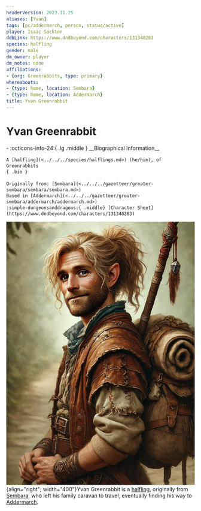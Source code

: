 ```yaml
---
headerVersion: 2023.11.25
aliases: [Yvan]
tags: [pc/addermarch, person, status/active]
player: Isaac Sackton
ddbLink: https://www.dndbeyond.com/characters/131340283
species: halfling
gender: male
dm_owner: player
dm_notes: none
affiliations:
- {org: Greenrabbits, type: primary}
whereabouts:
- {type: home, location: Sembara}
- {type: home, location: Addermarch}
title: Yvan Greenrabbit
---
```

# Yvan Greenrabbit
<div class="grid cards ext-narrow-margin ext-one-column" markdown>
- :octicons-info-24:{ .lg .middle } __Biographical Information__

    A [halfling](<../../../species/halflings.md>) (he/him), of Greenrabbits  
    { .bio }

    Originally from: [Sembara](<../../../gazetteer/greater-sembara/sembara/sembara.md>)
    Based in [Addermarch](<../../../gazetteer/greater-sembara/addermarch/addermarch.md>)
    :simple-dungeonsanddragons:{ .middle} [Character Sheet](https://www.dndbeyond.com/characters/131340283) 
</div>


![Yvan](../../../assets/yvan.jpg){align="right"; width="400"}Yvan Greenrabbit is a [halfling](<../../../species/halflings.md>), originally from [Sembara](<../../../gazetteer/greater-sembara/sembara/sembara.md>), who left his family caravan to travel, eventually finding his way to [Addermarch](<../../../gazetteer/greater-sembara/addermarch/addermarch.md>).

